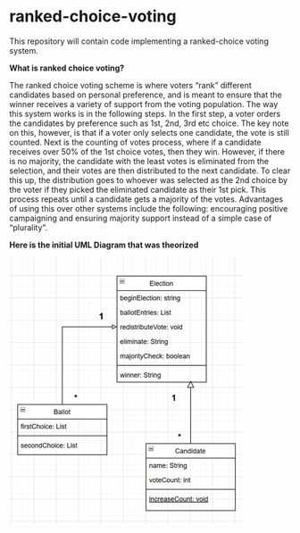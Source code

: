 # ranked-choice-voting

This repository will contain code implementing a ranked-choice voting system.

**What is ranked choice voting?** 

The ranked choice voting scheme is where voters “rank” different candidates based on personal preference, and is meant to ensure that the winner receives a variety of support from the voting population. The way this system works is in the following steps. In the first step, a voter orders the candidates by preference such as 1st, 2nd, 3rd etc choice. The key note on this, however, is that if a voter only selects one candidate, the vote is still counted. Next is the counting of votes process, where if a candidate receives over 50% of the 1st choice votes, then they win. However, if there is no majority, the candidate with the least votes is eliminated from the selection, and their votes are then distributed to the next candidate. To clear this up, the distribution goes to whoever was selected as the 2nd choice by the voter if they picked the eliminated candidate as their 1st pick. This process repeats until a candidate gets a majority of the votes. Advantages of using this over other systems include the following: encouraging positive campaigning and ensuring majority support instead of a simple case of “plurality”. 

**Here is the initial UML Diagram that was theorized** 

![Basic UML](https://github.com/SOLShadxw/ranked-choice-voting/blob/main/initUML.png)
